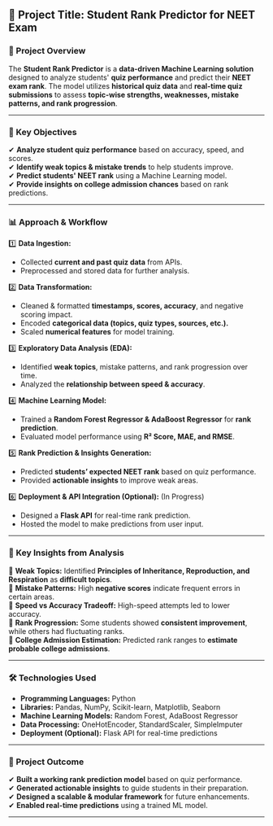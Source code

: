 ## **📌 Project Title: Student Rank Predictor for NEET Exam**  

### **📃 Project Overview**  
The **Student Rank Predictor** is a **data-driven Machine Learning solution** designed to analyze students' **quiz performance** and predict their **NEET exam rank**. The model utilizes **historical quiz data** and **real-time quiz submissions** to assess **topic-wise strengths, weaknesses, mistake patterns, and rank progression**.  

---

### **🎯 Key Objectives**
✔ **Analyze student quiz performance** based on accuracy, speed, and scores.  
✔ **Identify weak topics & mistake trends** to help students improve.  
✔ **Predict students' NEET rank** using a Machine Learning model.  
✔ **Provide insights on college admission chances** based on rank predictions.  

---

### **📊 Approach & Workflow**
1️⃣ **Data Ingestion:**  
- Collected **current and past quiz data** from APIs.  
- Preprocessed and stored data for further analysis.  

2️⃣ **Data Transformation:**  
- Cleaned & formatted **timestamps, scores, accuracy**, and negative scoring impact.  
- Encoded **categorical data (topics, quiz types, sources, etc.).**  
- Scaled **numerical features** for model training.  

3️⃣ **Exploratory Data Analysis (EDA):**  
- Identified **weak topics**, mistake patterns, and rank progression over time.  
- Analyzed the **relationship between speed & accuracy**.  

4️⃣ **Machine Learning Model:**  
- Trained a **Random Forest Regressor & AdaBoost Regressor** for **rank prediction**.  
- Evaluated model performance using **R² Score, MAE, and RMSE**.  

5️⃣ **Rank Prediction & Insights Generation:**  
- Predicted **students’ expected NEET rank** based on quiz performance.  
- Provided **actionable insights** to improve weak areas.  

6️⃣ **Deployment & API Integration (Optional):** (In Progress)
- Designed a **Flask API** for real-time rank prediction.  
- Hosted the model to make predictions from user input.  

---

### **📌 Key Insights from Analysis**
📌 **Weak Topics:** Identified **Principles of Inheritance, Reproduction, and Respiration** as **difficult topics**.  
📌 **Mistake Patterns:** High **negative scores** indicate frequent errors in certain areas.  
📌 **Speed vs Accuracy Tradeoff:** High-speed attempts led to lower accuracy.  
📌 **Rank Progression:** Some students showed **consistent improvement**, while others had fluctuating ranks.  
📌 **College Admission Estimation:** Predicted rank ranges to **estimate probable college admissions**.  

---

### **🛠️ Technologies Used**
- **Programming Languages:** Python  
- **Libraries:** Pandas, NumPy, Scikit-learn, Matplotlib, Seaborn  
- **Machine Learning Models:** Random Forest, AdaBoost Regressor  
- **Data Processing:** OneHotEncoder, StandardScaler, SimpleImputer  
- **Deployment (Optional):** Flask API for real-time predictions  

---

### **🚀 Project Outcome**
✔ **Built a working rank prediction model** based on quiz performance.  
✔ **Generated actionable insights** to guide students in their preparation.  
✔ **Designed a scalable & modular framework** for future enhancements.  
✔ **Enabled real-time predictions** using a trained ML model.  

---
